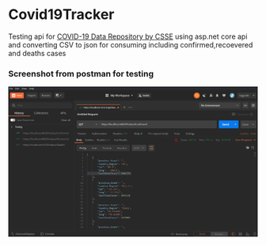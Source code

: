 # Covid19Tracker
Testing api for <a href="https://github.com/CSSEGISandData/COVID-19">COVID-19 Data Repository by CSSE</a> using asp.net core api and converting CSV to json for consuming
including confirmed,recoevered and deaths cases 

### Screenshot from postman for testing
<img src="https://github.com/aboelkassem/Covid19Tracker/blob/master/apiTest.PNG"/>
